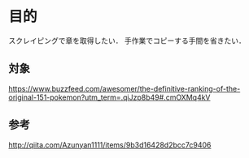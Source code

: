 # 目的
スクレイピングで章を取得したい．
手作業でコピーする手間を省きたい．
## 対象
https://www.buzzfeed.com/awesomer/the-definitive-ranking-of-the-original-151-pokemon?utm_term=.qiJzp8b49#.cmOXMq4kV
## 参考
http://qiita.com/Azunyan1111/items/9b3d16428d2bcc7c9406

